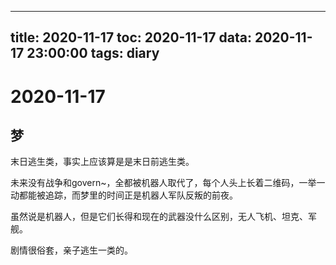 
---
title: 2020-11-17
toc: 2020-11-17
data: 2020-11-17 23:00:00
tags: diary
---


# 2020-11-17

## 梦

末日逃生类，事实上应该算是是末日前逃生类。

未来没有战争和govern~，全都被机器人取代了，每个人头上长着二维码，一举一动都能被追踪，而梦里的时间正是机器人军队反叛的前夜。

虽然说是机器人，但是它们长得和现在的武器没什么区别，无人飞机、坦克、军舰。

剧情很俗套，亲子逃生一类的。

